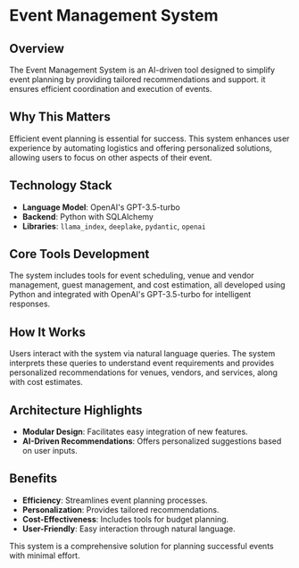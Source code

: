 # Event Management System

## Overview

The Event Management System is an AI-driven tool designed to simplify event planning by providing tailored recommendations and support. it ensures efficient coordination and execution of events.

## Why This Matters

Efficient event planning is essential for success. This system enhances user experience by automating logistics and offering personalized solutions, allowing users to focus on other aspects of their event.

## Technology Stack

- **Language Model**: OpenAI's GPT-3.5-turbo
- **Backend**: Python with SQLAlchemy
- **Libraries**: `llama_index`, `deeplake`, `pydantic`, `openai`

## Core Tools Development

The system includes tools for event scheduling, venue and vendor management, guest management, and cost estimation, all developed using Python and integrated with OpenAI's GPT-3.5-turbo for intelligent responses.

## How It Works

Users interact with the system via natural language queries. The system interprets these queries to understand event requirements and provides personalized recommendations for venues, vendors, and services, along with cost estimates.

## Architecture Highlights

- **Modular Design**: Facilitates easy integration of new features.
- **AI-Driven Recommendations**: Offers personalized suggestions based on user inputs.

## Benefits

- **Efficiency**: Streamlines event planning processes.
- **Personalization**: Provides tailored recommendations.
- **Cost-Effectiveness**: Includes tools for budget planning.
- **User-Friendly**: Easy interaction through natural language.

This system is a comprehensive solution for planning successful events with minimal effort.

